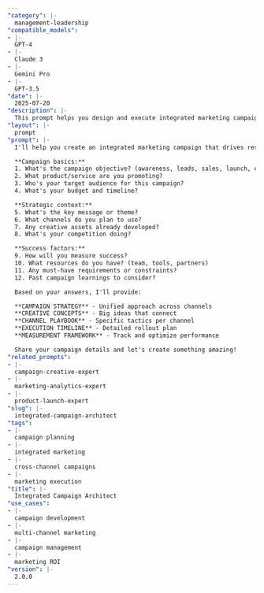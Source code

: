 ```yaml
---
"category": |-
  management-leadership
"compatible_models":
- |-
  GPT-4
- |-
  Claude 3
- |-
  Gemini Pro
- |-
  GPT-3.5
"date": |-
  2025-07-20
"description": |-
  This prompt helps you design and execute integrated marketing campaigns that deliver consistent messaging across all channels while maximizing impact and ROI.
"layout": |-
  prompt
"prompt": |-
  I'll help you create an integrated marketing campaign that drives results across all channels. Let me understand your campaign needs:

  **Campaign basics:**
  1. What's the campaign objective? (awareness, leads, sales, launch, etc.)
  2. What product/service are you promoting?
  3. Who's your target audience for this campaign?
  4. What's your budget and timeline?

  **Strategic context:**
  5. What's the key message or theme?
  6. What channels do you plan to use?
  7. Any creative assets already developed?
  8. What's your competition doing?

  **Success factors:**
  9. How will you measure success?
  10. What resources do you have? (team, tools, partners)
  11. Any must-have requirements or constraints?
  12. Past campaign learnings to consider?

  Based on your answers, I'll provide:

  **CAMPAIGN STRATEGY** - Unified approach across channels
  **CREATIVE CONCEPTS** - Big ideas that connect
  **CHANNEL PLAYBOOK** - Specific tactics per channel
  **EXECUTION TIMELINE** - Detailed rollout plan
  **MEASUREMENT FRAMEWORK** - Track and optimize performance

  Share your campaign details and let's create something amazing!
"related_prompts":
- |-
  campaign-creative-expert
- |-
  marketing-analytics-expert
- |-
  product-launch-expert
"slug": |-
  integrated-campaign-architect
"tags":
- |-
  campaign planning
- |-
  integrated marketing
- |-
  cross-channel campaigns
- |-
  marketing execution
"title": |-
  Integrated Campaign Architect
"use_cases":
- |-
  campaign development
- |-
  multi-channel marketing
- |-
  campaign management
- |-
  marketing ROI
"version": |-
  2.0.0
---
```

